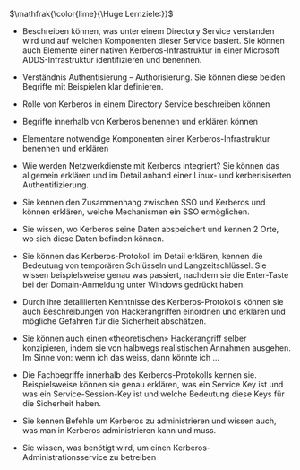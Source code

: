 $\mathfrak{\color{lime}{\Huge Lernziele:}}$ 
- Beschreiben können, was unter einem Directory Service verstanden wird und auf welchen Komponenten dieser Service basiert. Sie können auch Elemente einer nativen Kerberos-Infrastruktur in einer Microsoft ADDS-Infrastruktur identifizieren und benennen.  

- Verständnis Authentisierung – Authorisierung. Sie können diese beiden Begriffe mit Beispielen klar definieren. 

- Rolle von Kerberos in einem Directory Service beschreiben können 

- Begriffe innerhalb von Kerberos benennen und erklären können

- Elementare notwendige Komponenten einer Kerberos-Infrastruktur benennen und erklären 

- Wie werden Netzwerkdienste mit Kerberos integriert? Sie können das allgemein erklären und im Detail anhand einer Linux- und kerberisiserten Authentifizierung. 

- Sie kennen den Zusammenhang zwischen SSO und Kerberos und können erklären, welche Mechanismen ein SSO ermöglichen. 

- Sie wissen, wo Kerberos seine Daten abspeichert und kennen 2 Orte, wo sich diese Daten befinden können. 

- Sie können das Kerberos-Protokoll im Detail erklären, kennen die Bedeutung von temporären Schlüsseln und Langzeitschlüssel. Sie wissen beispielsweise genau was passiert, nachdem sie die Enter-Taste bei der Domain-Anmeldung unter Windows gedrückt haben.  

- Durch ihre detaillierten Kenntnisse des Kerberos-Protokolls können sie auch Beschreibungen von Hackerangriffen einordnen und erklären und mögliche Gefahren für die Sicherheit abschätzen. 

- Sie können auch einen «theoretischen» Hackerangriff selber konzipieren, indem sie von halbwegs realistischen Annahmen ausgehen. Im Sinne von: wenn ich das weiss, dann könnte ich …  

- Die Fachbegriffe innerhalb des Kerberos-Protokolls kennen sie. Beispielsweise können sie genau erklären, was ein Service Key ist und was ein Service-Session-Key ist und welche Bedeutung diese Keys für die Sicherheit haben. 

- Sie kennen Befehle um Kerberos zu administrieren und wissen auch, was man in Kerberos administrieren kann und muss. 

- Sie wissen, was benötigt wird, um einen Kerberos-Administrationsservice zu betreiben
